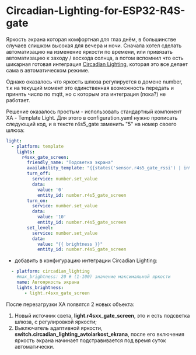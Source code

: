 # Circadian-Lighting-for-ESP32-R4S-gate

Яркость экрана которая комфортная для глаз днём, в большинстве случаев слишком высокая для вечера и ночи. 
Сначала хотел  сделать автоматизацию на изменение яркости по времени, или привязать автоматизацию к заходу / восхода солнца, а потом вспомнил что есть шикарная готовая интеграция [Circadian Lighting](https://github.com/claytonjn/hass-circadian_lighting), которая это все делает сама в автоматическом режиме. 

Однако оказалось что яркость шлюза регулируется в домене number, т.к на текущий момент это единственная возможность передать и принять число по mqtt, но с которым эта интеграция (пока?) не работает. 
 
Решение оказалось простым -  использовать стандартный компонент ХА - Template Light. Для этого в configuration.yaml нужно прописать следующий код, и в тексте r4s5_gate заменить "5" на  номер своего шлюза:
```yaml
light:
  - platform: template
    lights:
      r4sxx_gate_screen:
        friendly_name: "Подсветка экрана"
        availability_template: "{{states('sensor.r4s5_gate_rssi') | int}}"
        turn_off:
          service: number.set_value
          data:
            value: '0'
            entity_id: number.r4s5_gate_screen
        turn_on:
          service: number.set_value
          data:
            value: '10'
            entity_id: number.r4s5_gate_screen
        set_level:
          service: number.set_value
          data:
            value: "{{ brightness }}"
            entity_id: number.r4s5_gate_screen
```
+ добавить в конфигурацию интеграции Circadian Lighting:
```yaml
  - platform: circadian_lighting
    #max_brightness: 20 # (1-100) значение максимальной яркости
    name: Автояркость экрана
    lights_brightness:
       - light.r4sxx_gate_screen
```
После перезагрузки ХА появятся 2 новых объекта: 

1. Новый источник света, **light.r4sxx_gate_screen**, это и есть подсветка шлюза, с регулировкой яркости; 
2. Выключатель адаптивной яркости, **switch.circadian_lighting_avtoiarkost_ekrana**, после его включения яркость экрана начинает подстравивается под время суток автоматически.
